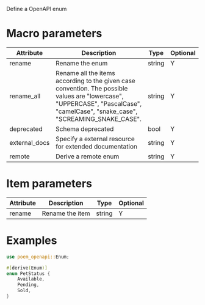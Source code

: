 Define a OpenAPI enum

# Macro parameters

| Attribute     | Description                                                                                                                                                                     | Type   | Optional |
|---------------|---------------------------------------------------------------------------------------------------------------------------------------------------------------------------------|--------|----------|
| rename        | Rename the enum                                                                                                                                                                 | string | Y        |
| rename_all    | Rename all the items according to the given case convention. The possible values are "lowercase", "UPPERCASE", "PascalCase", "camelCase", "snake_case", "SCREAMING_SNAKE_CASE". | string | Y        |
| deprecated    | Schema deprecated                                                                                                                                                               | bool   | Y        |
| external_docs | Specify a external resource for extended documentation                                                                                                                          | string | Y        |
| remote        | Derive a remote enum                                                                                                                                                            | string | Y        |

# Item parameters

| Attribute | Description     | Type   | Optional |
|-----------|-----------------|--------|----------|
| rename    | Rename the item | string | Y        |

# Examples

```rust
use poem_openapi::Enum;

#[derive(Enum)]
enum PetStatus {
    Available,
    Pending,
    Sold,
}
```